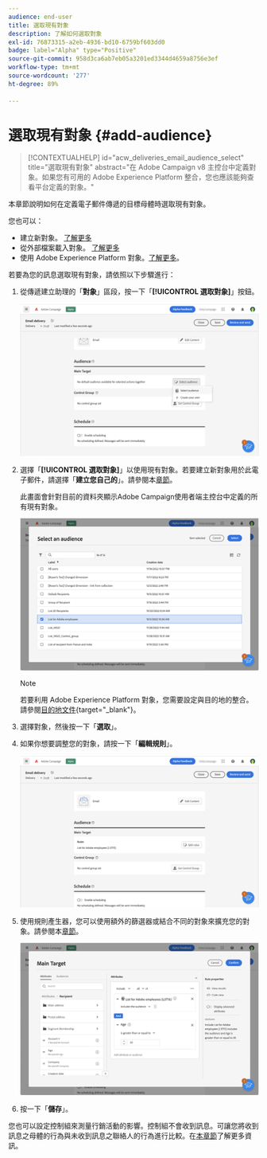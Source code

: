```yaml
---
audience: end-user
title: 選取現有對象
description: 了解如何選取對象
exl-id: 76873315-a2eb-4936-bd10-6759bf603dd0
badge: label="Alpha" type="Positive"
source-git-commit: 958d3ca6ab7eb05a3201ed3344d4659a8756e3ef
workflow-type: tm+mt
source-wordcount: '277'
ht-degree: 89%

---
```



# 選取現有對象 {#add-audience}

>[!CONTEXTUALHELP]
>id="acw_deliveries_email_audience_select"
>title="選取現有對象"
>abstract="在 Adobe Campaign v8 主控台中定義對象。如果您有可用的 Adobe Experience Platform 整合，您也應該能夠查看平台定義的對象。"

本章節說明如何在定義電子郵件傳遞的目標母體時選取現有對象。

您也可以：

* 建立新對象。 [了解更多](segment-builder.md)
* 從外部檔案載入對象。 [了解更多](file-audience.md)
* 使用 Adobe Experience Platform 對象。[了解更多](aep-audience.md)。


若要為您的訊息選取現有對象，請依照以下步驟進行：

1. 從傳遞建立助理的「**對象**」區段，按一下「**[!UICONTROL 選取對象]**」按鈕。

   ![](assets/create-audience.png)

1. 選擇「**[!UICONTROL 選取對象]**」以使用現有對象。若要建立新對象用於此電子郵件，請選擇「**建立您自己的**」。請參閱本[章節](segment-builder.md)。

   此畫面會針對目前的資料夾顯示Adobe Campaign使用者端主控台中定義的所有現有對象。

   ![](assets/create-audience2.png)

   >[!NOTE]
   >
   >若要利用 Adobe Experience Platform 對象，您需要設定與目的地的整合。請參閱[目的地文件](https://experienceleague.adobe.com/docs/experience-platform/destinations/home.html?lang=zh-Hant){target="_blank"}。

1. 選擇對象，然後按一下「**選取**」。

1. 如果你想要調整您的對象，請按一下「**編輯規則**」。

   ![](assets/create-audience3.png)

1. 使用規則產生器，您可以使用額外的篩選器或結合不同的對象來擴充您的對象。請參閱本[章節](segment-builder.md)。

   ![](assets/create-audience4.png)

1. 按一下「**儲存**」。

您也可以設定控制組來測量行銷活動的影響。控制組不會收到訊息。可讓您將收到訊息之母體的行為與未收到訊息之聯絡人的行為進行比較。在[本章節](control-group.md)了解更多資訊。